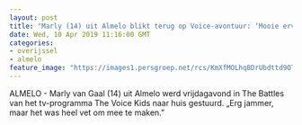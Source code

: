 ```yaml
---
layout: post
title: "Marly (14) uit Almelo blikt terug op Voice-avontuur: ‘Mooie ervaring’"
date: Wed, 10 Apr 2019 11:16:00 GMT
categories: 
- overijssel 
- almelo 
feature_image: "https://images1.persgroep.net/rcs/KmXfMOLhqBDrUbdttd9OTmxlV64/diocontent/144289148/_fitwidth/400/?appId=21791a8992982cd8da851550a453bd7f&quality=0.7"
---
```


ALMELO - Marly van Gaal (14) uit Almelo werd vrijdagavond in The Battles van het tv-programma The Voice Kids naar huis gestuurd. „Erg jammer, maar het was heel vet om mee te maken.”
